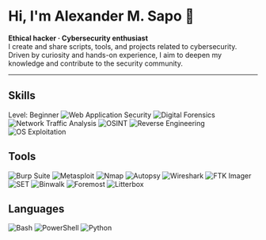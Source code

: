 # Hi, I'm Alexander M. Sapo 👋
**Ethical hacker · Cybersecurity enthusiast**  
I create and share scripts, tools, and projects related to cybersecurity. Driven by curiosity and hands-on experience, I aim to deepen my knowledge and contribute to the security community.

---
## Skills 
<p>
  Level: Beginner
  <img alt="Web Application Security" src="https://img.shields.io/badge/-Web%20Application%20Security-blue?style=for-the-badge" /> 
  <img alt="Digital Forensics" src="https://img.shields.io/badge/-Digital%20Forensics-purple?style=for-the-badge" /> 
  <img alt="Network Traffic Analysis" src="https://img.shields.io/badge/-Network%20Traffic%20Analysis-teal?style=for-the-badge" /> 
  <img alt="OSINT" src="https://img.shields.io/badge/-OSINT-green?style=for-the-badge" /> 
  <img alt="Reverse Engineering" src="https://img.shields.io/badge/-Reverse%20Engineering-orange?style=for-the-badge" /> 
  <img alt="OS Exploitation" src="https://img.shields.io/badge/-OS%20Exploitation-red?style=for-the-badge" /> 
</p>

## Tools
<p>
  <img alt="Burp Suite" src="https://img.shields.io/badge/-Burp%20Suite-black?style=for-the-badge" />
  <img alt="Metasploit" src="https://img.shields.io/badge/-Metasploit-purple?style=for-the-badge" />
  <img alt="Nmap" src="https://img.shields.io/badge/-Nmap-blue?style=for-the-badge" />
  <img alt="Autopsy" src="https://img.shields.io/badge/-Autopsy-darkgreen?style=for-the-badge" />
  <img alt="Wireshark" src="https://img.shields.io/badge/-Wireshark-cyan?style=for-the-badge" />
  <img alt="FTK Imager" src="https://img.shields.io/badge/-FTK%20Imager-gray?style=for-the-badge" />
    <img alt="SET" src="https://img.shields.io/badge/-setoolkit-lightgrey?style=for-the-badge" />
  <img alt="Binwalk" src="https://img.shields.io/badge/-Binwalk-orange?style=for-the-badge" />
  <img alt="Foremost" src="https://img.shields.io/badge/-Foremost-darkgrey?style=for-the-badge" />
  <img alt="Litterbox" src="https://img.shields.io/badge/-Litterbox-navy?style=for-the-badge" />

</p>

## Languages
<p>
  <img alt="Bash" src="https://img.shields.io/badge/-Bash-lightgrey?style=for-the-badge" />
  <img alt="PowerShell" src="https://img.shields.io/badge/-PowerShell-navy?style=for-the-badge" />
  <img alt="Python" src="https://img.shields.io/badge/-Python-yellow?style=for-the-badge" />
</p>

